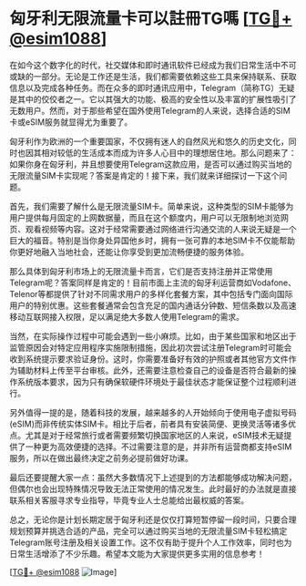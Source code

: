 # 匈牙利无限流量卡可以註冊TG嗎 [[TG💪+ @esim1088](https://t.me/s/esim1088)]

在如今这个数字化的时代，社交媒体和即时通讯软件已经成为我们日常生活中不可或缺的一部分。无论是工作还是生活，我们都需要依赖这些工具来保持联系、获取信息以及完成各种任务。而在众多的即时通讯应用中，Telegram（简称TG）无疑是其中的佼佼者之一。它以其强大的功能、极高的安全性以及丰富的扩展性吸引了无数用户。然而，对于那些希望在国外使用Telegram的人来说，选择合适的SIM卡或eSIM服务就显得尤为重要了。

匈牙利作为欧洲的一个重要国家，不仅拥有迷人的自然风光和悠久的历史文化，同时也因其相对较低的生活成本而成为许多人心目中的理想居住地。那么问题来了：如果你身在匈牙利，并且想要使用Telegram这款应用，是否可以通过购买当地的无限流量SIM卡实现呢？答案是肯定的！接下来，我们就来详细探讨一下这个问题。

首先，我们需要了解什么是无限流量SIM卡。简单来说，这种类型的SIM卡能够为用户提供每月固定的上网数据量，而且在这个额度内，用户可以无限制地浏览网页、观看视频等内容。这对于经常需要通过网络进行沟通交流的人来说无疑是一个巨大的福音。特别是当你身处异国他乡时，拥有一张可靠的本地SIM卡不仅能帮助你更好地融入当地社会，还能让你享受到更加流畅便捷的服务体验。

那么具体到匈牙利市场上的无限流量卡而言，它们是否支持注册并正常使用Telegram呢？答案同样是肯定的！目前市面上主流的匈牙利运营商如Vodafone、Telenor等都提供了针对不同需求用户的多样化套餐方案，其中包括专门面向国际用户的特别优惠。这些套餐通常会包含充足的国内通话分钟数、短信条数以及高速移动互联网接入权限，足以满足绝大多数人使用Telegram的需求。

当然，在实际操作过程中可能会遇到一些小麻烦。比如，由于某些国家和地区出于监管原因会对特定应用程序实施限制措施，因此初次尝试注册Telegram时可能会收到系统提示要求验证身份。这时，你需要准备好有效的护照或者其他官方文件作为辅助材料上传至平台审核。此外，还需要注意检查自己的设备是否符合最新的操作系统版本要求，因为只有确保软硬件环境处于最佳状态才能保证整个过程顺利进行。

另外值得一提的是，随着科技的发展，越来越多的人开始倾向于使用电子虚拟号码(eSIM)而非传统实体SIM卡。相比于后者，前者具有安装简便、更换灵活等诸多优点。尤其是对于经常旅行或者需要频繁切换国家地区的人来说，eSIM技术无疑提供了一种更为高效便捷的选择。不过需要注意的是，并非所有运营商都支持eSIM服务，所以在做出最终决定之前务必提前做好功课。

最后还要提醒大家一点：虽然大多数情况下上述提到的方法都能够成功解决问题，但偶尔也会出现特殊情况导致无法正常使用的情况发生。此时最好的办法就是直接联系相关客服寻求专业指导，毕竟专业人士总能给出最权威的答案。

总之，无论你是计划长期定居于匈牙利还是仅仅打算短暂停留一段时间，只要合理规划预算并挑选合适的产品，完全可以通过购买当地的无限流量SIM卡轻松搞定Telegram账号注册及相关设置工作。这不仅有助于提升个人工作效率，同时也为日常生活增添了不少乐趣。希望本文能为大家提供更多实用的信息参考！

[[TG💪+ @esim1088](https://t.me/s/esim1088) ![Image](https://i.postimg.cc/4NQfJmqS/Snipaste-2025-05-13-00-14-12.png)]